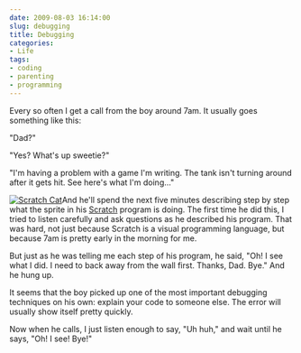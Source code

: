 ```yaml
---
date: 2009-08-03 16:14:00
slug: debugging
title: Debugging
categories:
- Life
tags:
- coding
- parenting
- programming
---
```


Every so often I get a call from the boy around 7am. It usually goes something like this:

"Dad?"

"Yes? What's up sweetie?"

"I'm having a problem with a game I'm writing. The tank isn't turning around after it gets hit. See here's what I'm doing..."

[![Scratch Cat](/IMAGE/gr_cat.png)](https://scratch.mit.edu)And he'll spend the next five minutes describing step by step what the sprite in his [Scratch](https://scratch.mit.edu/) program is doing.  The first time he did this, I tried to listen carefully and ask questions as he described his program. That was hard,  not just because Scratch is a visual programming language, but because 7am is pretty early in the morning for me.

But just as he was telling me each step of his program, he said, "Oh! I see what I did. I need to back away from the wall first. Thanks, Dad. Bye." And he hung up.

It seems that the boy picked up one of the most important debugging techniques on his own: explain your code to someone else. The error will usually show itself pretty quickly.

Now when he calls, I just listen enough to say, "Uh huh," and wait until he says, "Oh! I see! Bye!"

